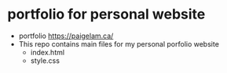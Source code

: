 # portfolio for personal website
  - portfolio https://paigelam.ca/
  - This repo contains main files for my personal porfolio website
    - index.html
    - style.css
